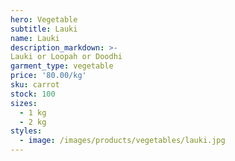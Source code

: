 ```yaml
---
hero: Vegetable
subtitle: Lauki
name: Lauki
description_markdown: >-
Lauki or Loopah or Doodhi
garment_type: vegetable
price: '80.00/kg'
sku: carrot
stock: 100
sizes:
  - 1 kg
  - 2 kg
styles:
  - image: /images/products/vegetables/lauki.jpg
---
```


